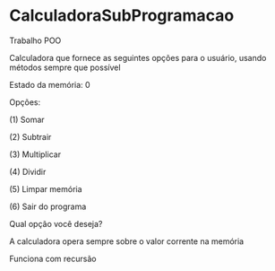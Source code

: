 # CalculadoraSubProgramacao
Trabalho POO

Calculadora que fornece as seguintes opções para o
usuário, usando métodos sempre que possível

Estado da memória: 0

Opções:

(1) Somar

(2) Subtrair

(3) Multiplicar

(4) Dividir

(5) Limpar memória

(6) Sair do programa

Qual opção você deseja?

A calculadora opera sempre sobre o valor corrente na
memória

Funciona com recursão
